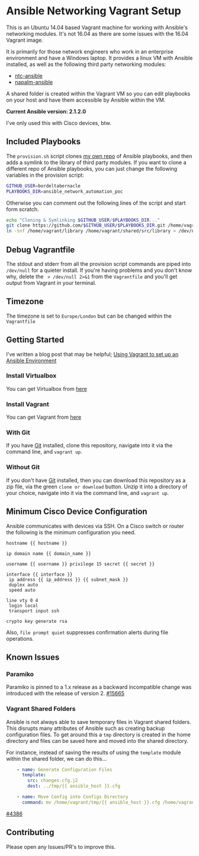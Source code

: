 # Ansible Networking Vagrant Setup

This is an Ubuntu 14.04 based Vagrant machine for working with Ansible's
networking modules. It's not 16.04 as there are some issues with the 16.04
Vagrant image.

It is primarily for those network engineers who work in an enterprise
environment and have a Windows laptop. It provides a linux VM with Ansible
installed, as well as the following third party networking modules:

- [ntc-ansible](https://github.com/networktocode/ntc-ansible)
- [napalm-ansible](https://github.com/napalm-automation/napalm-ansible)

A shared folder is created within the Vagrant VM so you can edit playbooks on
your host and have them accessible by Ansible within the VM.

**Current Ansible version: 2.1.2.0**

I've only used this with Cisco devices, btw.

## Included Playbooks

The `provision.sh` script clones [my own repo](https://github.com/bordeltabernacle/ansible_network_automation_poc)
of Ansible playbooks, and then adds a symlink to the library of third party
modules. If you want to clone a different repo of Ansible playbooks, you can
just change the following variables in the provision script:

```bash
GITHUB_USER=bordeltabernacle
PLAYBOOKS_DIR=ansible_network_automation_poc
```

Otherwise you can comment out the following lines of the script and start form scratch.

```bash
echo "Cloning & Symlinking $GITHUB_USER/$PLAYBOOKS_DIR..."
git clone https://github.com/$GITHUB_USER/$PLAYBOOKS_DIR.git /home/vagrant/shared/src > /dev/null 2>&1
ln -snf /home/vagrant/library /home/vagrant/shared/src/library > /dev/null 2>&1
```

## Debug Vagrantfile

The stdout and stderr from all the provision script commands are piped into
`/dev/null` for a quieter install. If you're having problems and you don't know
why, delete the ` > /dev/null 2>&1` from the `Vagrantfile` and you'll
get output from Vagrant in your terminal.

## Timezone

The timezone is set to `Europe/London` but can be changed within the
`Vagrantfile`

## Getting Started

I've written a blog post that may be helpful; [Using Vagrant to set up an Ansible Environment](http://bordeltabernacle.netlify.com/post/2016/08/using-vagrant-set-up-ansible-environment/)

### Install Virtualbox

You can get Virtualbox from [here](https://www.virtualbox.org/wiki/Downloads)

### Install Vagrant

You can get Vagrant from [here](https://www.vagrantup.com/downloads.html)

### With Git

If you have [Git](https://git-scm.com/) installed, clone this repository,
navigate into it via the command line, and `vagrant up`.

### Without Git

If you don't have [Git](https://git-scm.com/) installed, then you can download
this repository as a zip file, via the green `clone or download` button. Unzip
it into a directory of your choice, navigate into it via the command line, and `vagrant up`.

## Minimum Cisco Device Configuration

Ansible communicates with devices via SSH. On a Cisco switch or router the
following is the minimum configuration you need.

```
hostname {{ hostname }}

ip domain name {{ domain_name }}

username {{ username }} privilege 15 secret {{ secret }}

interface {{ interface }}
 ip address {{ ip_address }} {{ subnet_mask }}
 duplex auto
 speed auto

line vty 0 4
 login local
 transport input ssh

crypto key generate rsa
```

Also, `file prompt quiet` suppresses confirmation alerts during file operations.

## Known Issues

### Paramiko

Paramiko is pinned to a 1.x release as a backward incompatible change was
introduced with the release of version 2. [#15665](https://github.com/ansible/ansible/issues/15665)

### Vagrant Shared Folders

Ansible is not always able to save temporary files in Vagrant shared folders.
This disrupts many attributes of Ansible such as creating backup configuration
files. To get around this a `tmp` directory is created in the home directory and
files can be saved here and moved into the shared directory.

For instance, instead of saving the results of using the `template` module
within the shared folder, we can do this...

```yaml
    - name: Generate Configuration Files
      template:
        src: changes.cfg.j2
        dest: ../tmp/{{ ansible_host }}.cfg

    - name: Move Config into Configs Directory
      command: mv /home/vagrant/tmp/{{ ansible_host }}.cfg /home/vagrant/shared/configs
```

[#4386](https://github.com/ansible/ansible-modules-core/issues/4386)

## Contributing

Please open any Issues/PR's to improve this.
